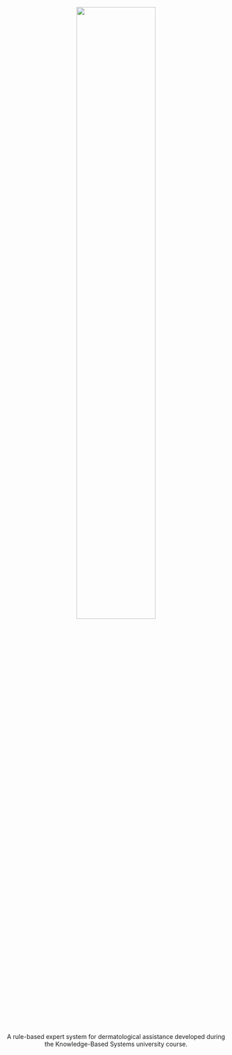 <p align="center"><img width=60% src="https://i.ibb.co/9HCqmgg/blisskin-logo.png"></p>
<p align="center">
A rule-based expert system for dermatological assistance developed during the Knowledge-Based Systems university course.  
</p>
